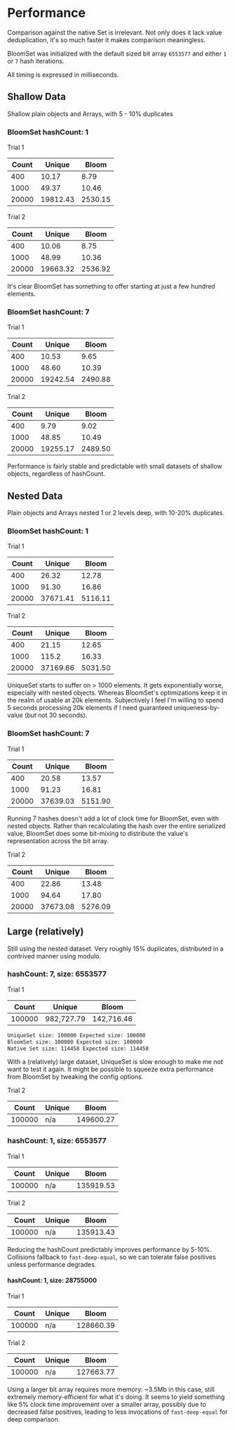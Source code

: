 # Performance

Comparison against the native Set is irrelevant. Not only does it lack value deduplication, it's so much faster it makes comparison meaningless.

BloomSet was initialized with the default sized bit array `6553577` and either `1` or `7` hash iterations.

All timing is expressed in milliseconds.

## Shallow Data

Shallow plain objects and Arrays, with 5 - 10% duplicates

### BloomSet hashCount: 1

Trial 1

| Count | Unique   | Bloom   |
| ----- | -------- | ------- |
| 400   | 10.17    | 8.79    |
| 1000  | 49.37    | 10.46   |
| 20000 | 19812.43 | 2530.15 |

Trial 2

| Count | Unique   | Bloom   |
| ----- | -------- | ------- |
| 400   | 10.06    | 8.75    |
| 1000  | 48.99    | 10.36   |
| 20000 | 19663.32 | 2536.92 |

It's clear BloomSet has something to offer starting at just a few hundred elements.

### BloomSet hashCount: 7

Trial 1

| Count | Unique   | Bloom   |
| ----- | -------- | ------- |
| 400   | 10.53    | 9.65    |
| 1000  | 48.60    | 10.39   |
| 20000 | 19242.54 | 2490.88 |

Trial 2

| Count | Unique   | Bloom   |
| ----- | -------- | ------- |
| 400   | 9.79     | 9.02    |
| 1000  | 48.85    | 10.49   |
| 20000 | 19255.17 | 2489.50 |

Performance is fairly stable and predictable with small datasets of shallow objects, regardless of hashCount.

## Nested Data

Plain objects and Arrays nested 1 or 2 levels deep, with 10-20% duplicates.

### BloomSet hashCount: 1

Trial 1

| Count | Unique   | Bloom   |
| ----- | -------- | ------- |
| 400   | 26.32    | 12.78   |
| 1000  | 91.30    | 16.86   |
| 20000 | 37671.41 | 5116.11 |

Trial 2

| Count | Unique   | Bloom   |
| ----- | -------- | ------- |
| 400   | 21.15    | 12.65   |
| 1000  | 115.2    | 16.33   |
| 20000 | 37169.66 | 5031.50 |

UniqueSet starts to suffer on > 1000 elements. It gets exponentially worse, especially with nested objects. Whereas BloomSet's optimizations keep it in the realm of usable at 20k elements. Subjectively I feel I'm willing to spend 5 seconds processing 20k elements if I need guaranteed uniqueness-by-value (but not 30 seconds).

### BloomSet hashCount: 7

Trial 1

| Count | Unique   | Bloom   |
| ----- | -------- | ------- |
| 400   | 20.58    | 13.57   |
| 1000  | 91.23    | 16.81   |
| 20000 | 37639.03 | 5151.90 |

Running 7 hashes doesn't add a lot of clock time for BloomSet, even with nested objects. Rather than recalculating the hash over the entire serialized value, BloomSet does some bit-mixing to distribute the value's representation across the bit array.

Trial 2

| Count | Unique   | Bloom   |
| ----- | -------- | ------- |
| 400   | 22.86    | 13.48   |
| 1000  | 94.64    | 17.80   |
| 20000 | 37673.08 | 5276.09 |

## Large (relatively)

Still using the nested dataset. Very roughly 15% duplicates, distributed in a contrived manner using modulo.

### hashCount: 7, size: 6553577

Trial 1

| Count  | Unique     | Bloom      |
| ------ | ---------- | ---------- |
| 100000 | 982,727.79 | 142,716.46 |

```txt
UniqueSet size: 100000 Expected size: 100000
BloomSet size: 100000 Expected size: 100000
Native Set size: 114458 Expected size: 114458
```

With a (relatively) large dataset, UniqueSet is slow enough to make me not want to test it again. It might be possible to squeeze extra performance from BloomSet by tweaking the config options.

Trial 2

| Count  | Unique     | Bloom      |
| ------ | ---------- | ---------- |
| 100000 | n/a        | 149600.27  |

### hashCount: 1, size: 6553577

Trial 1

| Count  | Unique     | Bloom      |
| ------ | ---------- | ---------- |
| 100000 | n/a        | 135919.53  |

Trial 2

| Count  | Unique     | Bloom      |
| ------ | ---------- | ---------- |
| 100000 | n/a        | 135913.43  |

Reducing the hashCount predictably improves performance by 5-10%. Collisions fallback to `fast-deep-equal`, so we can tolerate false positives unless performance degrades.

#### hashCount: 1, size: 28755000

Trial 1

| Count  | Unique     | Bloom      |
| ------ | ---------- | ---------- |
| 100000 | n/a        | 128660.39  |

Trial 2

| Count  | Unique     | Bloom      |
| ------ | ---------- | ---------- |
| 100000 | n/a        | 127663.77  |

Using a larger bit array requires more memory: ~3.5Mb in this case, still extremely memory-efficient for what it's doing. It seems to yield something like 5% clock time improvement over a smaller array, possibly due to decreased false positives, leading to less invocations of `fast-deep-equal` for deep comparison.
